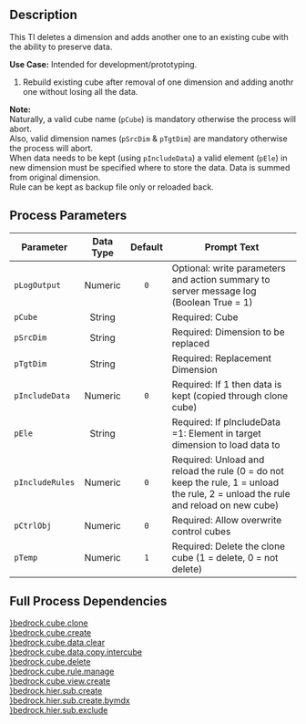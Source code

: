## Description
   
 This TI deletes a dimension and adds another one to an existing cube with the ability to preserve data.  
     
**Use Case:**    Intended for development/prototyping.  
1. Rebuild existing cube after removal of one dimension and adding anothr one without losing all the data.  
     
**Note:**     
 Naturally, a valid cube name (`pCube`) is mandatory otherwise the process will abort.  
 Also, valid dimension names (`pSrcDim` & `pTgtDim`) are mandatory otherwise the process will abort.  
 When data needs to be kept (using `pIncludeData`) a valid element (`pEle`) in new dimension must be specified  where to store the data. Data is summed from original dimension.  
 Rule can be kept as backup file only or reloaded back.  
## Process Parameters
  
|Parameter|Data Type|Default|Prompt Text|
  |---|:-:|:-:|---|
  |`pLogOutput`|Numeric|`0`|Optional: write parameters and action summary to server message log (Boolean True = 1)|
  |`pCube`|String||Required: Cube|
  |`pSrcDim`|String||Required: Dimension to be replaced|
  |`pTgtDim`|String||Required: Replacement Dimension|
  |`pIncludeData`|Numeric|`0`|Required: If 1 then data is kept (copied through clone cube)|
  |`pEle`|String||Required: If pIncludeData =1: Element in target dimension to load data to|
  |`pIncludeRules`|Numeric|`0`|Required: Unload and reload the rule (0 = do not keep the rule, 1 = unload the rule, 2 = unload the rule and reload on new cube)|
  |`pCtrlObj`|Numeric|`0`|Required: Allow overwrite control cubes|
  |`pTemp`|Numeric|`1`|Required: Delete the clone cube (1 = delete, 0 = not delete)|
  ## Full Process Dependencies
[}bedrock.cube.clone](}bedrock.cube.clone)  
[}bedrock.cube.create](}bedrock.cube.create)  
[}bedrock.cube.data.clear](}bedrock.cube.data.clear)  
[}bedrock.cube.data.copy.intercube](}bedrock.cube.data.copy.intercube)  
[}bedrock.cube.delete](}bedrock.cube.delete)  
[}bedrock.cube.rule.manage](}bedrock.cube.rule.manage)  
[}bedrock.cube.view.create](}bedrock.cube.view.create)  
[}bedrock.hier.sub.create](}bedrock.hier.sub.create)  
[}bedrock.hier.sub.create.bymdx](}bedrock.hier.sub.create.bymdx)  
[}bedrock.hier.sub.exclude](}bedrock.hier.sub.exclude)  

